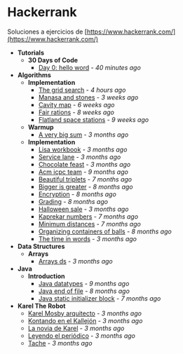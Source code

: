 # Hackerrank
Soluciones a ejercicios de [https://www.hackerrank.com/](https://www.hackerrank.com/)

- **Tutorials**
  - **30 Days of Code**
    - [Day 0: hello word](/tree/master/Tutorials/30-Days-of-Code/day-0_hello-word) - *40 minutes ago*
- **Algorithms**
  - **Implementation**
    - [The grid search](/tree/master/Algorithms/Implementation/the-grid-search) - *4 hours ago*
    - [Manasa and stones](/tree/master/Algorithms/Implementation/manasa-and-stones) - *3 weeks ago*
    - [Cavity map](/tree/master/Algorithms/Implementation/cavity-map) - *6 weeks ago*
    - [Fair rations](/tree/master/Algorithms/Implementation/fair-rations) - *8 weeks ago*
    - [Flatland space stations](/tree/master/Algorithms/Implementation/flatland-space-stations) - *9 weeks ago*
  - **Warmup**
    - [A very big sum](/tree/master/Algorithms/Warmup/a-very-big-sum) - *3 months ago*
  - **Implementation**
    - [Lisa workbook](/tree/master/Algorithms/Implementation/lisa-workbook) - *3 months ago*
    - [Service lane](/tree/master/Algorithms/Implementation/service-lane) - *3 months ago*
    - [Chocolate feast](/tree/master/Algorithms/Implementation/chocolate-feast) - *3 months ago*
    - [Acm icpc team](/tree/master/Algorithms/Implementation/acm-icpc-team) - *9 months ago*
    - [Beautiful triplets](/tree/master/Algorithms/Implementation/beautiful-triplets) - *7 months ago*
    - [Bigger is greater](/tree/master/Algorithms/Implementation/bigger-is-greater) - *8 months ago*
    - [Encryption](/tree/master/Algorithms/Implementation/encryption) - *8 months ago*
    - [Grading](/tree/master/Algorithms/Implementation/grading) - *8 months ago*
    - [Halloween sale](/tree/master/Algorithms/Implementation/halloween-sale) - *3 months ago*
    - [Kaprekar numbers](/tree/master/Algorithms/Implementation/kaprekar-numbers) - *7 months ago*
    - [Minimum distances](/tree/master/Algorithms/Implementation/minimum-distances) - *7 months ago*
    - [Organizing containers of balls](/tree/master/Algorithms/Implementation/organizing-containers-of-balls) - *8 months ago*
    - [The time in words](/tree/master/Algorithms/Implementation/the-time-in-words) - *3 months ago*
- **Data Structures**
  - **Arrays**
    - [Arrays ds](/tree/master/Data-Structures/Arrays/arrays-ds) - *3 months ago*
- **Java**
  - **Introduction**
    - [Java datatypes](/tree/master/Java/Introduction/java-datatypes) - *9 months ago*
    - [Java end of file](/tree/master/Java/Introduction/java-end-of-file) - *8 months ago*
    - [Java static initializer block](/tree/master/Java/Introduction/java-static-initializer-block) - *7 months ago*
- **Karel The Robot**
  - [Karel Mosby arquitecto](/tree/master/Karel-The-Robot/Karel-Mosby-arquitecto) - *3 months ago*
  - [Kontando en el Kallejón](/tree/master/Karel-The-Robot/Kontando-en-el-Kallejón) - *3 months ago*
  - [La novia de Karel](/tree/master/Karel-The-Robot/La-novia-de-Karel) - *3 months ago*
  - [Leyendo el periódico](/tree/master/Karel-The-Robot/Leyendo-el-periódico) - *3 months ago*
  - [Tache](/tree/master/Karel-The-Robot/Tache) - *3 months ago*
